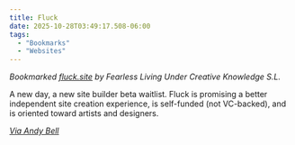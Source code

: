 ```yaml
---
title: Fluck
date: 2025-10-28T03:49:17.508-06:00
tags:
  - "Bookmarks"
  - "Websites"
---
```


<div class="u-bookmark-of h-cite">
<p><i>Bookmarked <a class="u-url p-name" href="https://fluck.site/">fluck.site</a> by <span class="p-author">Fearless Living Under Creative Knowledge S.L.</span></i></p>
</div>

<div class="e-content">
<p>A new day, a new site builder beta waitlist. Fluck is promising a better independent site creation experience, is self-funded (not VC-backed), and is oriented toward artists and designers.</p>

<p><em><a href="https://bsky.app/profile/bell.bz/post/3m4aiuycaut22">Via Andy Bell</a></em></p>
</div>